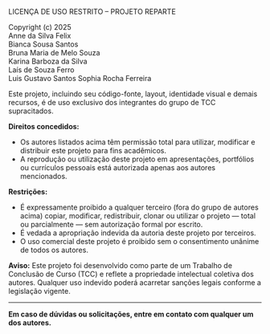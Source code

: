 LICENÇA DE USO RESTRITO – PROJETO REPARTE

Copyright (c) 2025  
Anne da Silva Felix  
Bianca Sousa Santos  
Bruna Maria de Melo Souza  
Karina Barboza da Silva  
Laís de Souza Ferro  
Luis Gustavo Santos
Sophia Rocha Ferreira

Este projeto, incluindo seu código-fonte, layout, identidade visual e demais recursos, é de uso exclusivo dos integrantes do grupo de TCC supracitados.

**Direitos concedidos:**
- Os autores listados acima têm permissão total para utilizar, modificar e distribuir este projeto para fins acadêmicos.
- A reprodução ou utilização deste projeto em apresentações, portfólios ou currículos pessoais está autorizada apenas aos autores mencionados.

**Restrições:**
- É expressamente proibido a qualquer terceiro (fora do grupo de autores acima) copiar, modificar, redistribuir, clonar ou utilizar o projeto — total ou parcialmente — sem autorização formal por escrito.
- É vedada a apropriação indevida da autoria deste projeto por terceiros.
- O uso comercial deste projeto é proibido sem o consentimento unânime de todos os autores.

**Aviso:**
Este projeto foi desenvolvido como parte de um Trabalho de Conclusão de Curso (TCC) e reflete a propriedade intelectual coletiva dos autores. Qualquer uso indevido poderá acarretar sanções legais conforme a legislação vigente.

---

**Em caso de dúvidas ou solicitações, entre em contato com qualquer um dos autores.**
